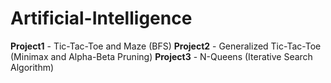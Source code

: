 # Artificial-Intelligence

**Project1** - Tic-Tac-Toe and Maze (BFS)
**Project2** - Generalized Tic-Tac-Toe (Minimax and Alpha-Beta Pruning)
**Project3** - N-Queens (Iterative Search	Algorithm)	
  
